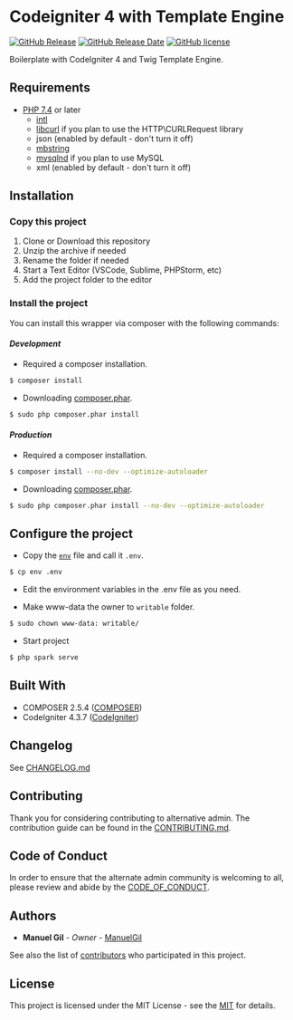 # Codeigniter 4 with Template Engine

[![GitHub Release](https://img.shields.io/github/v/release/ManuelGil/ci4-twig)](https://github.com/ManuelGil/ci4-twig/releases/tag/v1.6.0)
[![GitHub Release Date](https://img.shields.io/github/release-date/ManuelGil/ci4-twig)](https://github.com/ManuelGil/ci4-twig/releases/tag/v1.6.0)
[![GitHub license](https://img.shields.io/github/license/ManuelGil/ci4-twig)](./LICENSE)

Boilerplate with CodeIgniter 4 and Twig Template Engine.

## Requirements

- [PHP 7.4](https://www.php.net/releases/7_4_0.php) or later
  - [intl](http://php.net/manual/en/intl.requirements.php)
  - [libcurl](http://php.net/manual/en/curl.requirements.php) if you plan to use the HTTP\CURLRequest library
  - json (enabled by default - don't turn it off)
  - [mbstring](http://php.net/manual/en/mbstring.installation.php)
  - [mysqlnd](http://php.net/manual/en/mysqlnd.install.php) if you plan to use MySQL
  - xml (enabled by default - don't turn it off)

## Installation

### Copy this project

1. Clone or Download this repository
2. Unzip the archive if needed
3. Rename the folder if needed
4. Start a Text Editor (VSCode, Sublime, PHPStorm, etc)
5. Add the project folder to the editor

### Install the project

You can install this wrapper via composer with the following commands:

#### _Development_

- Required a composer installation.

```bash
$ composer install
```

- Downloading [composer.phar](https://getcomposer.org/download/).

```bash
$ sudo php composer.phar install
```

#### _Production_

- Required a composer installation.

```bash
$ composer install --no-dev --optimize-autoloader
```

- Downloading [composer.phar](https://getcomposer.org/download/).

```bash
$ sudo php composer.phar install --no-dev --optimize-autoloader
```

## Configure the project

- Copy the [`env`](./env) file and call it `.env`.

```bash
$ cp env .env
```

- Edit the environment variables in the .env file as you need.

- Make www-data the owner to `writable` folder.

```bash
$ sudo chown www-data: writable/
```

- Start project

```bash
$ php spark serve
```

## Built With

- COMPOSER 2.5.4 ([COMPOSER](https://getcomposer.org/download/))
- CodeIgniter 4.3.7 ([CodeIgniter](https://www.codeigniter.com/download))

## Changelog

See [CHANGELOG.md](./CHANGELOG.md)

## Contributing

Thank you for considering contributing to alternative admin. The contribution guide can be found in the [CONTRIBUTING.md](./.github/CONTRIBUTING.md).

## Code of Conduct

In order to ensure that the alternate admin community is welcoming to all, please review and abide by the [CODE_OF_CONDUCT](./.github/CODE_OF_CONDUCT.md).

## Authors

- **Manuel Gil** - _Owner_ - [ManuelGil](https://github.com/ManuelGil)

See also the list of [contributors](https://github.com/ManuelGil/ci4-twig/contributors)
who participated in this project.

## License

This project is licensed under the MIT License - see the
[MIT](https://opensource.org/licenses/MIT) for details.
